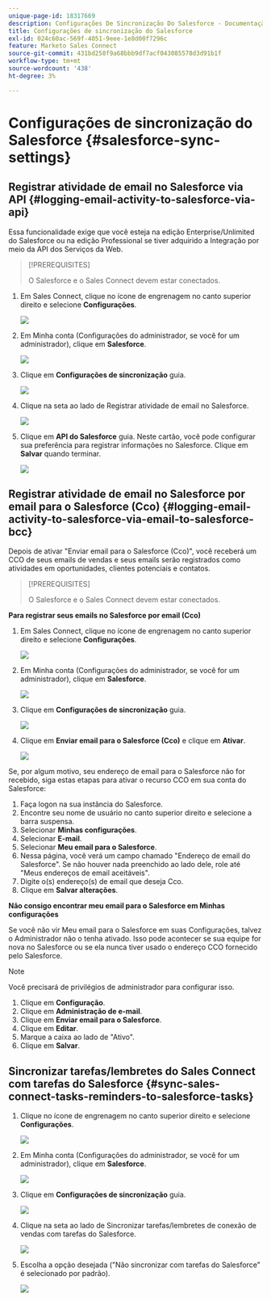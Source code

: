 ```yaml
---
unique-page-id: 18317669
description: Configurações De Sincronização Do Salesforce - Documentação Do Marketo - Documentação Do Produto
title: Configurações de sincronização do Salesforce
exl-id: 024c60ac-569f-4051-9eee-1e8d00f7296c
feature: Marketo Sales Connect
source-git-commit: 431bd258f9a68bbb9df7acf043085578d3d91b1f
workflow-type: tm+mt
source-wordcount: '438'
ht-degree: 3%

---
```


# Configurações de sincronização do Salesforce {#salesforce-sync-settings}

## Registrar atividade de email no Salesforce via API {#logging-email-activity-to-salesforce-via-api}

Essa funcionalidade exige que você esteja na edição Enterprise/Unlimited do Salesforce ou na edição Professional se tiver adquirido a Integração por meio da API dos Serviços da Web.

>[!PREREQUISITES]
>
>O Salesforce e o Sales Connect devem estar conectados.

1. Em Sales Connect, clique no ícone de engrenagem no canto superior direito e selecione **Configurações**.

   ![](assets/one-2.png)

1. Em Minha conta (Configurações do administrador, se você for um administrador), clique em **Salesforce**.

   ![](assets/two-2.png)

1. Clique em **Configurações de sincronização** guia.

   ![](assets/three-1.png)

1. Clique na seta ao lado de Registrar atividade de email no Salesforce.

   ![](assets/four-1.png)

1. Clique em **API do Salesforce** guia. Neste cartão, você pode configurar sua preferência para registrar informações no Salesforce. Clique em **Salvar** quando terminar.

   ![](assets/five.png)

## Registrar atividade de email no Salesforce por email para o Salesforce (Cco) {#logging-email-activity-to-salesforce-via-email-to-salesforce-bcc}

Depois de ativar &quot;Enviar email para o Salesforce (Cco)&quot;, você receberá um CCO de seus emails de vendas e seus emails serão registrados como atividades em oportunidades, clientes potenciais e contatos.

>[!PREREQUISITES]
>
>O Salesforce e o Sales Connect devem estar conectados.

**Para registrar seus emails no Salesforce por email (Cco)**

1. Em Sales Connect, clique no ícone de engrenagem no canto superior direito e selecione **Configurações**.

   ![](assets/one-3.png)

1. Em Minha conta (Configurações do administrador, se você for um administrador), clique em **Salesforce**.

   ![](assets/two-3.png)

1. Clique em **Configurações de sincronização** guia.

   ![](assets/three-1.png)

1. Clique em **Enviar email para o Salesforce (Cco)** e clique em **Ativar**.

   ![](assets/six-2.png)

Se, por algum motivo, seu endereço de email para o Salesforce não for recebido, siga estas etapas para ativar o recurso CCO em sua conta do Salesforce:

1. Faça logon na sua instância do Salesforce.
1. Encontre seu nome de usuário no canto superior direito e selecione a barra suspensa.
1. Selecionar **Minhas configurações**.
1. Selecionar **E-mail**.
1. Selecionar **Meu email para o Salesforce**.
1. Nessa página, você verá um campo chamado &quot;Endereço de email do Salesforce&quot;. Se não houver nada preenchido ao lado dele, role até &quot;Meus endereços de email aceitáveis&quot;.
1. Digite o(s) endereço(s) de email que deseja Cco.
1. Clique em **Salvar alterações**.

**Não consigo encontrar meu email para o Salesforce em Minhas configurações**

Se você não vir Meu email para o Salesforce em suas Configurações, talvez o Administrador não o tenha ativado. Isso pode acontecer se sua equipe for nova no Salesforce ou se ela nunca tiver usado o endereço CCO fornecido pelo Salesforce.

>[!NOTE]
>
>Você precisará de privilégios de administrador para configurar isso.

1. Clique em **Configuração**.
1. Clique em **Administração de e-mail**.
1. Clique em **Enviar email para o Salesforce**.
1. Clique em **Editar**.
1. Marque a caixa ao lado de &quot;Ativo&quot;.
1. Clique em **Salvar**.

## Sincronizar tarefas/lembretes do Sales Connect com tarefas do Salesforce {#sync-sales-connect-tasks-reminders-to-salesforce-tasks}

1. Clique no ícone de engrenagem no canto superior direito e selecione **Configurações**.

   ![](assets/one-3.png)

1. Em Minha conta (Configurações do administrador, se você for um administrador), clique em **Salesforce**.

   ![](assets/two-2.png)

1. Clique em **Configurações de sincronização** guia.

   ![](assets/three-1.png)

1. Clique na seta ao lado de Sincronizar tarefas/lembretes de conexão de vendas com tarefas do Salesforce.

   ![](assets/seven-2.png)

1. Escolha a opção desejada (&quot;Não sincronizar com tarefas do Salesforce&quot; é selecionado por padrão).

   ![](assets/eight.png)
